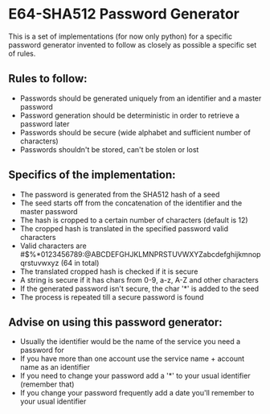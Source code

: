 E64-SHA512 Password Generator
=============================

This is a set of implementations (for now only python) for a specific password generator invented to follow as closely as possible a specific set of rules.

Rules to follow:
----------------

* Passwords should be generated uniquely from an identifier and a master password
* Password generation should be deterministic in order to retrieve a password later
* Passwords should be secure (wide alphabet and sufficient number of characters)
* Passwords shouldn't be stored, can't be stolen or lost

Specifics of the implementation:
--------------------------------

* The password is generated from the SHA512 hash of a seed
* The seed starts off from the concatenation of the identifier and the master password
* The hash is cropped to a certain number of characters (default is 12)
* The cropped hash is translated in the specified password valid characters
* Valid characters are #$%*0123456789:@ABCDEFGHJKLMNPRSTUVWXYZabcdefghijkmnopqrstuvwxyz (64 in total)
* The translated cropped hash is checked if it is secure
* A string is secure if it has chars from 0-9, a-z, A-Z and other characters
* If the generated password isn't secure, the char '*' is added to the seed
* The process is repeated till a secure password is found

Advise on using this password generator:
----------------------------------------

* Usually the identifier would be the name of the service you need a password for
* If you have more than one account use the service name + account name as an identifier
* If you need to change your password add a '*' to your usual identifier (remember that)
* If you change your password frequently add a date you'll remember to your usual identifier
